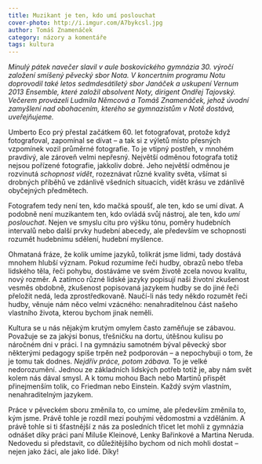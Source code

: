 ```yaml
---
title: Muzikant je ten, kdo umí poslouchat
cover-photo: http://i.imgur.com/A7bykcsl.jpg
author: Tomáš Znamenáček
category: názory a komentáře
tags: kultura
---
```


*Minulý pátek navečer slavil v aule boskovického gymnázia 30. výročí založení smíšený pěvecký sbor Nota. V koncertním programu Notu doprovodil také letos sedmdesátiletý sbor Janáček a uskupení Vernum 2013 Ensemble, které založil absolvent Noty, dirigent Ondřej Tajovský. Večerem provázeli Ludmila Němcová a Tomáš Znamenáček, jehož úvodní zamyšlení nad obohacením, kterého se gymnazistům v Notě dostává, uveřejňujeme.*

Umberto Eco prý přestal začátkem 60. let fotografovat, protože když fotografoval, zapomínal se dívat – a tak si z výletů místo přesných vzpomínek vozil průměrné fotografie. To je vtipný postřeh, v mnohém pravdivý, ale zároveň velmi nepřesný. Největší odměnou fotografa totiž nejsou pořízené fotografie, jakkoliv dobré. Jeho největší odměnou je rozvinutá *schopnost vidět*, rozeznávat různé kvality světa, všímat si drobných příběhů ve zdánlivě všedních situacích, vidět krásu ve zdánlivě obyčejných předmětech.

Fotografem tedy není ten, kdo mačká spoušť, ale ten, kdo se umí dívat. A podobně není muzikantem ten, kdo ovládá svůj nástroj, ale ten, kdo *umí poslouchat*. Nejen ve smyslu citu pro výšku tónu, poměry hudebních intervalů nebo další prvky hudební abecedy, ale především ve schopnosti rozumět hudebnímu sdělení, hudební myšlence.

Ohmataná fráze, že kolik umíme jazyků, tolikrát jsme lidmi, tady dostává mnohem hlubší význam. Pokud rozumíme řeči hudby, obrazů nebo třeba lidského těla, řeči pohybu, dostáváme ve svém životě zcela novou kvalitu, nový rozměr. A zatímco různé lidské jazyky popisují naši životní zkušenost vesměs obdobně, zkušenost popisovaná jazykem hudby se do jiné řeči přeložit nedá, leda zprostředkovaně. Naučí-li nás tedy někdo rozumět řeči hudby, věnuje nám něco velmi vzácného: nenahraditelnou část našeho vlastního života, kterou bychom jinak neměli.

Kultura se u nás nějakým krutým omylem často zaměňuje se zábavou. Považuje se za jakýsi bonus, třešničku na dortu, útěšnou kulisu po náročném dni v práci. I na gymnáziu samotném býval pěvecký sbor některými pedagogy spíše trpěn než podporován – a nepochybuji o tom, že je tomu tak dodnes. *Nejdřív práce, potom zábava.* To je velké nedorozumění. Jednou ze základních lidských potřeb totiž je, aby nám svět kolem nás dával smysl. A k tomu mohou Bach nebo Martinů přispět přinejmenším tolik, co Friedman nebo Einstein. Každý svým vlastním, nenahraditelným jazykem.

Práce v pěveckém sboru změnila to, co umíme, ale především změnila to, kým jsme. Právě tohle je rozdíl mezi pouhými vědomostmi a vzděláním. A právě tohle si ti šťastnější z nás za posledních třicet let mohli z gymnázia odnášet díky práci paní Miluše Kleinové, Lenky Bařinkové a Martina Neruda. Nedovedu si představit, co důležitějšího bychom od nich mohli dostat – nejen jako žáci, ale jako lidé. Díky!